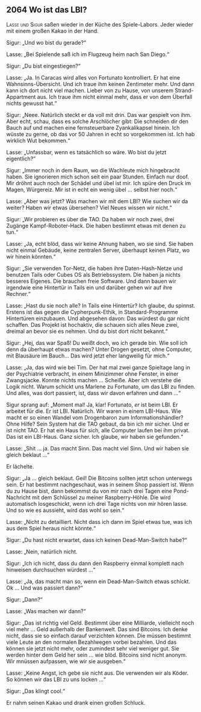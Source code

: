 ## **2064** Wo ist das LBI?

<span style="font-variant:small-caps;">Lasse und Sigur</span> saßen wieder in der Küche des Spiele-Labors.
Jeder wieder mit einem großen Kakao in der Hand.

Sigur: „Und wo bist du gerade?“

Lasse: „Bei Spielende saß ich im Flugzeug heim nach San Diego.“

Sigur: „Du bist eingestiegen?“

Lasse: „Ja.
In Caracas wird alles von Fortunato kontrolliert.
Er hat eine Wahnsinns-Übersicht.
Und ich traue ihm keinen Zentimeter mehr.
Und dann kann ich dort nicht viel machen.
Lieber von zu Hause, von unserem Strand-Appartment aus.
Ich traue ihm nicht einmal mehr, dass er von dem Überfall nichts gewusst hat.“

Sigur: „Neee.
Natürlich steckt er da voll mit drin.
Das war gespielt von ihm.
Aber echt, schau, dass es solche Arschlöcher gibt: Die schneiden dir den Bauch auf und machen eine fernsteuerbare Zyankalikapsel hinein.
Ich wüsste zu gerne, ob das vor 50 Jahren in echt so vorgekommen ist.
Ich hab wirklich Wut bekommen.“

Lasse: „Unfassbar, wenn es tatsächlich so wäre.
Wo bist du jetzt eigentlich?“

Sigur: „Immer noch in dem Raum, wo die Wachleute mich hingebracht haben.
Sie ignorieren mich schon seit ein paar Stunden.
Einfach nur doof.
Mir dröhnt auch noch der Schädel und übel ist mir.
Ich spüre den Druck im Magen, Würgereiz.
Mir ist in echt ein wenig übel ... selbst hier noch.“

Lasse: „Aber was jetzt?
Was machen wir mit dem LBI?
Wie suchen wir da weiter?
Haben wir etwas übersehen?
Viel Neues wissen wir nicht.“

Sigur: „Wir probieren es über die TAO.
Da haben wir noch zwei, drei Zugänge Kampf-Roboter-Hack.
Die haben bestimmt etwas mit denen zu tun.“

Lasse: „Ja, echt blöd, dass wir keine Ahnung haben, wo sie sind.
Sie haben nicht einmal Gebäude, keine zentralen Server, überhaupt keinen Platz, wo wir hinein könnten.“

Sigur: „Sie verwenden Tor-Netz, die haben ihre Daten-Hash-Netze und benutzen Tails oder Cubes OS als Betriebssystem.
Die haben ja nichts besseres Eigenes.
Die brauchen freie Software.
Und dann bauen wir irgendwie eine Hintertür in Tails ein und darüber gehen wir auf ihre Rechner.“

Lasse: „Hast du sie noch alle?
In Tails eine Hintertür?
Ich glaube, du spinnst.
Erstens ist das gegen die Cypherpunk-Ethik, in Standard-Programme Hintertüren einzubauen.
Und abgesehen davon: Das würdest du gar nicht schaffen.
Das Projekt ist hochaktiv, die schauen sich alles Neue zwei, dreimal an bevor sie es nehmen.
Und du bist dort nicht bekannt.“

Sigur: „Hej, das war Spaß!
Du weißt doch, wo ich gerade bin.
Wie soll ich denn da überhaupt etwas machen?
Unter Drogen gesetzt, ohne Computer, mit Blausäure im Bauch...
Das wird jetzt eher langweilig für mich.“

Lasse: „Ja, das wird wie bei Tim.
Der hat mal zwei ganze Spieltage lang in der Psychiatrie verbracht, in einem Minizimmer ohne Fenster, in einer Zwangsjacke.
Konnte nichts machen ... Scheiße.
Aber ich verstehe die Logik nicht.
Warum schickt uns Marlene zu Fortunato, um das LBI zu finden.
Und alles, was dort passiert, ist, dass wir davon erfahren und dann ...“

Sigur sprang auf: „Moment mal!
Ja, klar!
Fortunato, <em>er</em> ist beim LBI.
Er arbeitet für die.
Er ist LBI.
Natürlich.
Wir waren in einem LBI-Haus.
Wie macht er so einen Wandel vom Drogenbaron zum Informationshändler?
Ohne Hilfe?
Sein System hat die TAO gebaut, da bin ich mir sicher.
Und er ist nicht TAO.
Er hat ein Haus für sich, alle Computer laufen bei ihm privat.
Das ist ein LBI-Haus.
Ganz sicher.
Ich glaube, wir haben sie gefunden.“

Lasse: „Shit ... ja.
Das macht Sinn.
Das macht viel Sinn.
Und wir haben sie gleich beklaut ...“

Er lächelte.

Sigur: „Ja ... gleich beklaut.
Geil!
Die Bitcoins sollten jetzt schon unterwegs sein.
Er hat bestimmt nachgeschaut, was in seinem Shop passiert ist.
Wenn du zu Hause bist, dann bekommst du von mir nach drei Tagen eine Pond-Nachricht mit dem Schlüssel zu meiner Raspberry-Höhle.
Die wird automatisch losgeschickt, wenn ich drei Tage nichts von mir hören lasse.
Und so wie es aussieht, wird das wohl so sein.“

Lasse: „Nicht zu detailliert.
Nicht dass ich dann im Spiel etwas tue, was ich aus dem Spiel heraus nicht könnte.“

Sigur: „Du hast nicht erwartet, dass ich keinen Dead-Man-Switch habe?“

Lasse: „Nein, natürlich nicht.

Sigur: „Ich ich nicht, dass du dann den Raspberry einmal komplett nach hinweisen durchsuchen würdest ...“

Lasse: „Ja, das macht man so, wenn ein Dead-Man-Switch etwas schickt.
Ok ... Und was passiert dann?“

Sigur: „Dann?“

Lasse: „Was machen wir dann?“

Sigur: „Das ist richtig viel Geld.
Bestimmt über eine Milliarde, vielleicht noch viel mehr ... Geld außerhalb der Bankenwelt.
Das sind Bitcoins.
Ich denke nicht, dass sie so einfach darauf verzichten können.
Die müssen bestimmt viele Leute an den normalen Bezahlwegen vorbei bezahlen.
Und das können sie jetzt nicht mehr, oder zumindest sehr viel weniger gut.
Sie werden hinter dem Geld her sein ... wie blöd.
Bitcoins sind nicht anonym.
Wir mnüssen aufpassen, wie wir sie ausgeben.“

Lasse: „Keine Angst, ich gebe sie nicht aus.
Die verwenden wir als Köder.
So können wir das LBI zu uns locken ...“

Sigur: „Das klingt cool.“

Er nahm seinen Kakao und drank einen großen Schluck.

